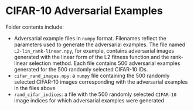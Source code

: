 # CIFAR-10 Adversarial Examples

Folder contents include:
- Adversarial example files in `numpy` format.  Filenames reflect the parameters used to generate the adversarial examples.  The file named `L2-lin_rank-linear.npy`, for example, contains adversarial images generated with the linear form of the L2 fitness function and the rank-linear selection method.  Each file contains 500 adversarial examples generated for the 500 randomly selected CIFAR-10 IDs.
- `cifar_rand_images.npy`: a `numpy` file containing the 500 randomly selected CIFAR-10 images corresponding with the adversarial examples in the files above 
- `rand_cifar_indices`: a file with the 500 randomly selected `CIFAR-10` image indices for which adversarial examples were generated
